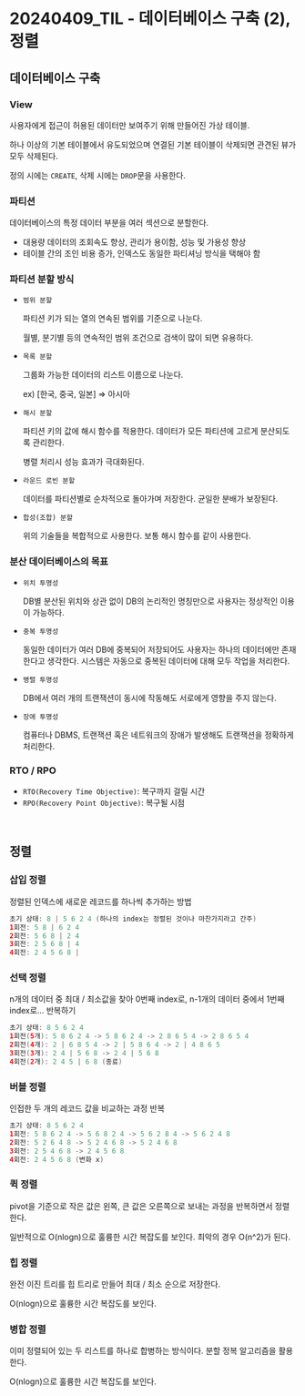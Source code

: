 # 20240409_TIL - 데이터베이스 구축 (2),  정렬

## 데이터베이스 구축

### View

사용자에게 접근이 허용된 데이터만 보여주기 위해 만들어진 가상 테이블.

하나 이상의 기본 테이블에서 유도되었으며 연결된 기본 테이블이 삭제되면 관견된 뷰가 모두 삭제된다.

정의 시에는 `CREATE`, 삭제 시에는 `DROP`문을 사용한다.

### 파티션

데이터베이스의 특정 데이터 부분을 여러 섹션으로 분할한다. 

- 대용량 데이터의 조회속도 향상, 관리가 용이함, 성능 및 가용성 향상
- 테이블 간의 조인 비용 증가, 인덱스도 동일한 파티셔닝 방식을 택해야 함

### 파티션 분할 방식

- `범위 분할`

  파티션 키가 되는 열의 연속된 범위를 기준으로 나눈다.

  월별, 분기별 등의 연속적인 범위 조건으로 검색이 많이 되면 유용하다.

- `목록 분할`

  그룹화 가능한 데이터의 리스트 이름으로 나눈다.

  ex) [한국, 중국, 일본] ⇒ 아시아

- `해시 분할`

  파티션 키의 값에 해시 함수를 적용한다. 데이터가 모든 파티션에 고르게 분산되도록 관리한다.

  병렬 처리시 성능 효과가 극대화된다.

- `라운드 로빈 분할`

  데이터를 파티션별로 순차적으로 돌아가며 저장한다. 균일한 분배가 보장된다.

- `합성(조합) 분할`

  위의 기술들을 복합적으로 사용한다. 보통 해시 함수를 같이 사용한다.

### 분산 데이터베이스의 목표

- `위치 투명성`
    
    DB별 분산된 위치와 상관 없이 DB의 논리적인 명칭만으로 사용자는 정상적인 이용이 가능하다.
    
- `중복 투명성`
    
    동일한 데이터가 여러 DB에 중복되어 저장되어도 사용자는 하나의 데이터에만 존재한다고 생각한다. 시스템은 자동으로 중복된 데이터에 대해 모두 작업을 처리한다.
    
- `병렬 투명성`
    
    DB에서 여러 개의 트랜잭션이 동시에 작동해도 서로에게 영향을 주지 않는다.
    
- `장애 투명성`
    
    컴퓨터나 DBMS, 트랜잭션 혹은 네트워크의 장애가 발생해도 트랜잭션을 정확하게 처리한다.
    

### RTO / RPO

- `RTO(Recovery Time Objective)`: 복구까지 걸릴 시간
- `RPO(Recovery Point Objective)`: 복구될 시점

<br>

## 정렬

### 삽입 정렬

정렬된 인덱스에 새로운 레코드를 하나씩 추가하는 방법

```java
초기 상태: 8 | 5 6 2 4 (하나의 index는 정렬된 것이나 마찬가지라고 간주) 
1회전: 5 8 | 6 2 4
2회전: 5 6 8 | 2 4
3회전: 2 5 6 8 | 4
4회전: 2 4 5 6 8 |
```

### 선택 정렬

n개의 데이터 중 최대 / 최소값을 찾아 0번째 index로, n-1개의 데이터 중에서 1번째 index로… 반복하기

```java
초기 상태: 8 5 6 2 4
1회전(5개): 5 8 6 2 4 -> 5 8 6 2 4 -> 2 8 6 5 4 -> 2 8 6 5 4
2회전(4개): 2 | 6 8 5 4 -> 2 | 5 8 6 4 -> 2 | 4 8 6 5
3회전(3개): 2 4 | 5 6 8 -> 2 4 | 5 6 8
4회전(2개): 2 4 5 | 6 8 (종료)
```

### 버블 정렬

인접한 두 개의 레코드 값을 비교하는 과정 반복

```java
초기 상태: 8 5 6 2 4
1회전: 5 8 6 2 4 -> 5 6 8 2 4 -> 5 6 2 8 4 -> 5 6 2 4 8
2회전: 5 2 6 4 8 -> 5 2 4 6 8 -> 5 2 4 6 8
3회전: 2 5 4 6 8 -> 2 4 5 6 8
4회전: 2 4 5 6 8 (변화 x)

```

### 퀵 정렬

pivot을 기준으로 작은 값은 왼쪽, 큰 값은 오른쪽으로 보내는 과정을 반복하면서 정렬한다. 

일반적으로 O(nlogn)으로 훌륭한 시간 복잡도를 보인다. 최악의 경우 O(n^2)가 된다.

### 힙 정렬

완전 이진 트리를 힙 트리로 만들어 최대 / 최소 순으로 저장한다. 

O(nlogn)으로 훌륭한 시간 복잡도를 보인다. 

### 병합 정렬

이미 정렬되어 있는 두 리스트를 하나로 합병하는 방식이다. 분할 정복 알고리즘을 활용한다. 

O(nlogn)으로 훌륭한 시간 복잡도를 보인다.